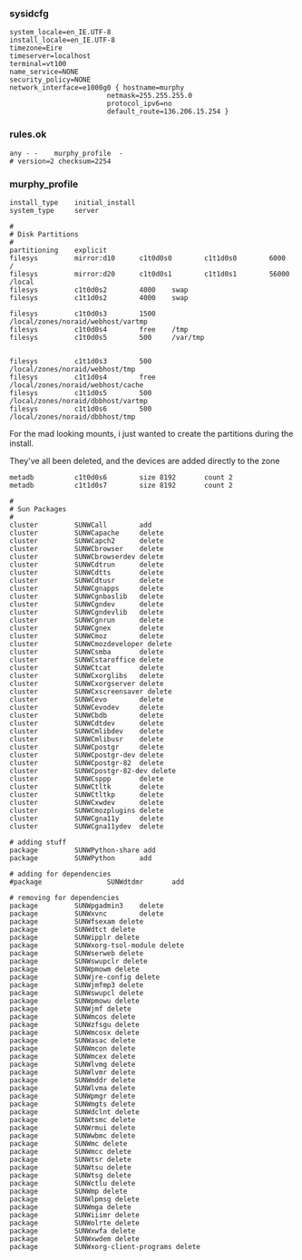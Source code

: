 ### sysidcfg

	
	system_locale=en_IE.UTF-8
	install_locale=en_IE.UTF-8
	timezone=Eire
	timeserver=localhost
	terminal=vt100
	name_service=NONE
	security_policy=NONE
	network_interface=e1000g0 { hostname=murphy
	                        netmask=255.255.255.0
	                        protocol_ipv6=no
	                        default_route=136.206.15.254 }
	
	


### rules.ok

	
	any - -    murphy_profile  -
	# version=2 checksum=2254



### murphy_profile

	
	install_type    initial_install
	system_type     server
	
	#
	# Disk Partitions
	#
	partitioning    explicit
	filesys         mirror:d10      c1t0d0s0        c1t1d0s0        6000    /
	filesys         mirror:d20      c1t0d0s1        c1t1d0s1        56000   /local
	filesys         c1t0d0s2        4000    swap
	filesys         c1t1d0s2        4000    swap
	
	filesys         c1t0d0s3        1500    /local/zones/noraid/webhost/vartmp
	filesys         c1t0d0s4        free    /tmp
	filesys         c1t0d0s5        500     /var/tmp
	
	
	filesys         c1t1d0s3        500     /local/zones/noraid/webhost/tmp
	filesys         c1t1d0s4        free    /local/zones/noraid/webhost/cache
	filesys         c1t1d0s5        500     /local/zones/noraid/dbbhost/vartmp
	filesys         c1t1d0s6        500     /local/zones/noraid/dbbhost/tmp


For the mad looking mounts, i just wanted to create the partitions during the install.

They've all been deleted, and the devices are added directly to the zone


	
	metadb          c1t0d0s6        size 8192       count 2
	metadb          c1t1d0s7        size 8192       count 2
	
	#
	# Sun Packages
	#
	cluster         SUNWCall        add
	cluster         SUNWCapache     delete
	cluster         SUNWCapch2      delete
	cluster         SUNWCbrowser    delete
	cluster         SUNWCbrowserdev delete
	cluster         SUNWCdtrun      delete
	cluster         SUNWCdtts       delete
	cluster         SUNWCdtusr      delete
	cluster         SUNWCgnapps     delete
	cluster         SUNWCgnbaslib   delete
	cluster         SUNWCgndev      delete
	cluster         SUNWCgndevlib   delete
	cluster         SUNWCgnrun      delete
	cluster         SUNWCgnex       delete
	cluster         SUNWCmoz        delete
	cluster         SUNWCmozdeveloper delete
	cluster         SUNWCsmba       delete
	cluster         SUNWCstaroffice delete
	cluster         SUNWCtcat       delete
	cluster         SUNWCxorglibs   delete
	cluster         SUNWCxorgserver delete
	cluster         SUNWCxscreensaver delete
	cluster         SUNWCevo        delete
	cluster         SUNWCevodev     delete
	cluster         SUNWCbdb        delete
	cluster         SUNWCdtdev      delete
	cluster         SUNWCmlibdev    delete
	cluster         SUNWCmlibusr    delete
	cluster         SUNWCpostgr     delete
	cluster         SUNWCpostgr-dev delete
	cluster         SUNWCpostgr-82  delete
	cluster         SUNWCpostgr-82-dev delete
	cluster         SUNWCsppp       delete
	cluster         SUNWCtltk       delete
	cluster         SUNWCtltkp      delete
	cluster         SUNWCxwdev      delete
	cluster         SUNWCmozplugins delete
	cluster         SUNWCgna11y     delete  
	cluster         SUNWCgna11ydev  delete  
	
	# adding stuff
	package         SUNWPython-share add
	package         SUNWPython      add
	
	# adding for dependencies
	#package                SUNWdtdmr       add
	
	# removing for dependencies
	package         SUNWpgadmin3    delete
	package         SUNWxvnc        delete
	package         SUNWfsexam delete
	package         SUNWdtct delete
	package         SUNWipplr delete
	package         SUNWxorg-tsol-module delete
	package         SUNWserweb delete
	package         SUNWswupclr delete
	package         SUNWpmowm delete
	package         SUNWjre-config delete
	package         SUNWjmfmp3 delete
	package         SUNWswupcl delete
	package         SUNWpmowu delete
	package         SUNWjmf delete
	package         SUNWmcos delete
	package         SUNWzfsgu delete
	package         SUNWmcosx delete
	package         SUNWasac delete
	package         SUNWmcon delete
	package         SUNWmcex delete
	package         SUNWlvmg delete
	package         SUNWlvmr delete
	package         SUNWmddr delete
	package         SUNWlvma delete
	package         SUNWpmgr delete
	package         SUNWmgts delete
	package         SUNWdclnt delete
	package         SUNWtsmc delete
	package         SUNWrmui delete
	package         SUNWwbmc delete
	package         SUNWmc delete
	package         SUNWmcc delete
	package         SUNWtsr delete
	package         SUNWtsu delete
	package         SUNWtsg delete
	package         SUNWctlu delete
	package         SUNWmp delete
	package         SUNWlpmsg delete
	package         SUNWmga delete
	package         SUNWiiimr delete
	package         SUNWolrte delete
	package         SUNWxwfa delete
	package         SUNWxwdem delete
	package         SUNWxorg-client-programs delete


